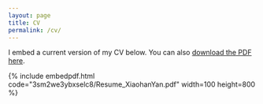 ```yaml
---
layout: page
title: CV
permalink: /cv/
---
```


I embed a current version of my CV below. You can also [download the PDF here](https://www.dropbox.com/s/3sm2we3ybxselc8/Resume_XiaohanYan.pdf).

{% include embedpdf.html code="3sm2we3ybxselc8/Resume_XiaohanYan.pdf" width=100 height=800 %}


